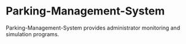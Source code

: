 # Parking-Management-System
Parking-Management-System provides administrator monitoring and simulation programs.
